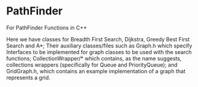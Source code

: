# PathFinder
For PathFinder Functions in C++

Here we have classes for Breadth First Search, Dijkstra, Greedy Best First Search and A\*;
Their auxiliary classes/files such as Graph.h which specify Interfaces to be implemented for graph classes to be used with the search functions; CollectionWrapper/* which contains, as the name suggests, collections wrappers (specifically for Queue and PriorityQueue); 
and GridGraph.h, which contains an example implementation of a graph that represents a grid.
